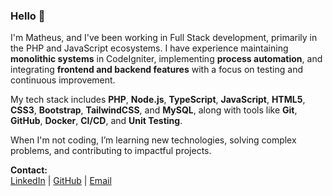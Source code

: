### Hello 👋

I'm Matheus, and I've been working in Full Stack development, primarily in the PHP and JavaScript ecosystems.
I have experience maintaining **monolithic systems** in CodeIgniter, implementing **process automation**, and integrating **frontend and backend features** with a focus on testing and continuous improvement.

My tech stack includes **PHP**, **Node.js**, **TypeScript**, **JavaScript**, **HTML5**, **CSS3**, **Bootstrap**, **TailwindCSS**, and **MySQL**, along with tools like **Git**, **GitHub**, **Docker**, **CI/CD**, and **Unit Testing**.

When I'm not coding, I’m learning new technologies, solving complex problems, and contributing to impactful projects.

**Contact:**  
[LinkedIn](https://www.linkedin.com/in/matheuszuge) | [GitHub](https://github.com/matheuszuge) | [Email](mailto:matheusrzuge@gmail.com)
